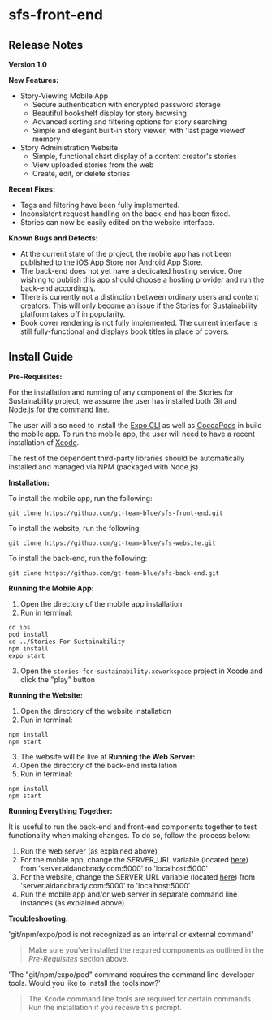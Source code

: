 # sfs-front-end

## Release Notes
**Version 1.0**

**New Features:**
* Story-Viewing Mobile App
  * Secure authentication with encrypted password storage
  * Beautiful bookshelf display for story browsing
  * Advanced sorting and filtering options for story searching
  * Simple and elegant built-in story viewer, with 'last page viewed' memory
* Story Administration Website
  * Simple, functional chart display of a content creator's stories
  * View uploaded stories from the web
  * Create, edit, or delete stories

**Recent Fixes:**
* Tags and filtering have been fully implemented.
* Inconsistent request handling on the back-end has been fixed.
* Stories can now be easily edited on the website interface.

**Known Bugs and Defects:**

* At the current state of the project, the mobile app has not been published to the iOS App Store nor Android App Store.
* The back-end does not yet have a dedicated hosting service. One wishing to publish this app should choose a hosting provider and run the back-end accordingly.
* There is currently not a distinction between ordinary users and content creators. This will only become an issue if the Stories for Sustainability platform takes off in popularity.
* Book cover rendering is not fully implemented. The current interface is still fully-functional and displays book titles in place of covers.

## Install Guide
**Pre-Requisites:**

For the installation and running of any component of the Stories for Sustainability project, we assume the user has installed both Git and Node.js for the command line.

The user will also need to install the [Expo CLI](https://docs.expo.io/versions/latest/get-started/installation/) as well as [CocoaPods](https://guides.cocoapods.org/using/getting-started.html) in build the mobile app. To run the mobile app, the user will need to have a recent installation of [Xcode](https://developer.apple.com/xcode/).

The rest of the dependent third-party libraries should be automatically installed and managed via NPM (packaged with Node.js).

**Installation:**

To install the mobile app, run the following:
```
git clone https://github.com/gt-team-blue/sfs-front-end.git
```

To install the website, run the following:
```
git clone https://github.com/gt-team-blue/sfs-website.git
```

To install the back-end, run the following:
```
git clone https://github.com/gt-team-blue/sfs-back-end.git
```

**Running the Mobile App:**
1. Open the directory of the mobile app installation
2. Run in terminal:
```
cd ios
pod install
cd ../Stories-For-Sustainability
npm install
expo start
```
3. Open the `stories-for-sustainability.xcworkspace` project in Xcode and click the "play" button

**Running the Website:**
1. Open the directory of the website installation
2. Run in terminal:
```
npm install
npm start
```
3. The website will be live at
**Running the Web Server:**
1. Open the directory of the back-end installation
2. Run in terminal:
```
npm install
npm start
```

**Running Everything Together:**

It is useful to run the back-end and front-end components together to test functionality when making changes. To do so, follow the process below:
1. Run the web server (as explained above)
2. For the mobile app, change the SERVER_URL variable (located [here](https://github.com/gt-team-blue/sfs-front-end/blob/a8bb42ffca157dd04690f9630bf3b50d4d6c0145/Stories-For-Sustainability/constants/Network.js#L1)) from 'server.aidancbrady.com:5000' to 'localhost:5000'
3. For the website, change the SERVER_URL variable (located [here](https://github.com/gt-team-blue/sfs-website/blob/aa06e94d7fa068270b13a50acd0320a425e78d66/StoriesForSustainability/src/app/constants/Network.ts#L1)) from 'server.aidancbrady.com:5000' to 'localhost:5000'
4. Run the mobile app and/or web server in separate command line instances (as explained above)

**Troubleshooting:**

'git/npm/expo/pod is not recognized as an internal or external command'
> Make sure you've installed the required components as outlined in the *Pre-Requisites* section above.

'The "git/npm/expo/pod" command requires the command line developer tools. Would you like to install the tools now?'
> The Xcode command line tools are required for certain commands. Run the installation if you receive this prompt.
